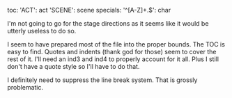 toc:
    'ACT': act
    'SCENE': scene
specials:
    '^[A-Z]+\.$': char

I'm not going to go for the stage directions as it seems like it would be
utterly useless to do so.

I seem to have prepared most of the file into the proper bounds. The TOC is easy
to find. Quotes and indents (thank god for those) seem to cover the rest of it.
I'll need an ind3 and ind4 to properly account for it all. Plus I still don't
have a quote style so I'll have to do that.

I definitely need to suppress the line break system. That is grossly
problematic.
